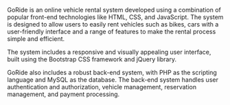 GoRide is an online vehicle rental system developed using a combination of popular front-end technologies like HTML, CSS, and JavaScript. The system is designed to allow users to easily rent vehicles such as bikes, cars with a user-friendly interface and a range of features to make the rental process simple and efficient.

The system includes a responsive and visually appealing user interface, built using the Bootstrap CSS framework and jQuery library. 

GoRide also includes a robust back-end system, with PHP as the scripting language and MySQL as the database. The back-end system handles user authentication and authorization, vehicle management, reservation management, and payment processing.

